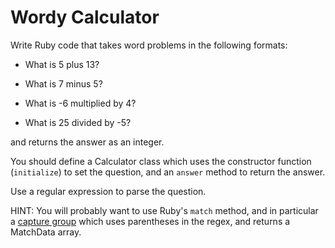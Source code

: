 # Wordy Calculator

Write Ruby code that takes word problems in the following formats:

- What is 5 plus 13?

- What is 7 minus 5?

- What is -6 multiplied by 4?

- What is 25 divided by -5?

and returns the answer as an integer.

You should define a Calculator class which uses the constructor function (```initialize```) to set the question, and an ```answer``` method to return the answer.

Use a regular expression to parse the question.

HINT: You will probably want to use Ruby's ```match``` method, and in particular a [capture group](https://code.tutsplus.com/tutorials/ruby-for-newbies-regular-expressions--net-19812) which uses parentheses in the regex, and returns a MatchData array.